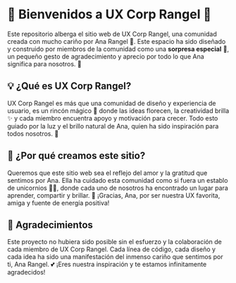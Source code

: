 # 🌟 Bienvenidos a UX Corp Rangel 🌟

Este repositorio alberga el sitio web de UX Corp Rangel, una comunidad creada con mucho cariño por Ana Rangel 💖. Este espacio ha sido diseñado y construido por miembros de la comunidad como una **sorpresa especial** 🎉, un pequeño gesto de agradecimiento y aprecio por todo lo que Ana significa para nosotros. 🙌

## 💡 ¿Qué es UX Corp Rangel?

UX Corp Rangel es más que una comunidad de diseño y experiencia de usuario, es un rincón mágico 🦄 donde las ideas florecen, la creatividad brilla ✨ y cada miembro encuentra apoyo y motivación para crecer. Todo esto guiado por la luz y el brillo natural de Ana, quien ha sido inspiración para todos nosotros. 🚀

## 🚀 ¿Por qué creamos este sitio?

Queremos que este sitio web sea el reflejo del amor y la gratitud que sentimos por Ana. Ella ha cuidado esta comunidad como si fuera un establo de unicornios 🦄🌸, donde cada uno de nosotros ha encontrado un lugar para aprender, compartir y brillar. 💫 ¡Gracias, Ana, por ser nuestra UX favorita, amiga y fuente de energía positiva!

## 🙏 Agradecimientos

Este proyecto no hubiera sido posible sin el esfuerzo y la colaboración de cada miembro de UX Corp Rangel. Cada línea de código, cada diseño y cada idea ha sido una manifestación del inmenso cariño que sentimos por ti, Ana Rangel. 💕 ¡Eres nuestra inspiración y te estamos infinitamente agradecidos!
